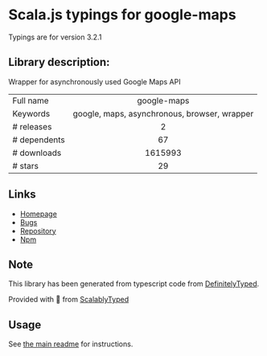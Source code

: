 
# Scala.js typings for google-maps

Typings are for version 3.2.1

## Library description:
Wrapper for asynchronously used Google Maps API

|                    |                 |
| ------------------ | :-------------: |
| Full name          | google-maps |
| Keywords           | google, maps, asynchronous, browser, wrapper |
| # releases         | 2 |
| # dependents       | 67 |
| # downloads        | 1615993 |
| # stars            | 29 |

## Links
- [Homepage](https://github.com/Carrooi/Js-GoogleMapsLoader#readme)
- [Bugs](https://github.com/Carrooi/Js-GoogleMapsLoader/issues)
- [Repository](https://github.com/Carrooi/Js-GoogleMapsLoader)
- [Npm](https://www.npmjs.com/package/google-maps)
    


## Note
This library has been generated from typescript code from [DefinitelyTyped](https://definitelytyped.org).

Provided with :purple_heart: from [ScalablyTyped](https://github.com/oyvindberg/ScalablyTyped)

## Usage
See [the main readme](../../readme.md) for instructions.


